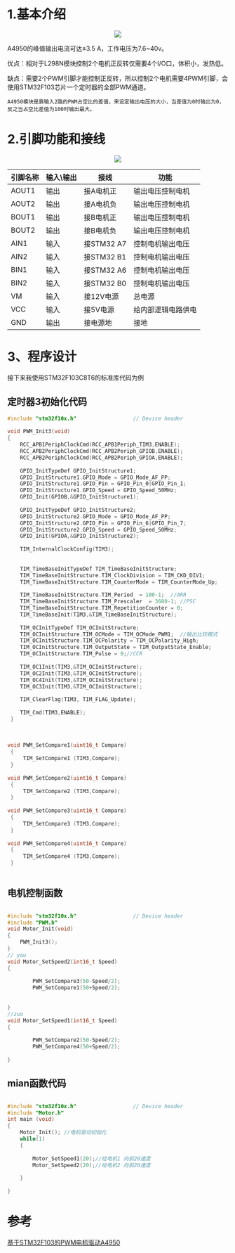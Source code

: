 # 1.基本介绍

<center><div><img src="https://cdn.jsdelivr.net/gh/lcekold/blogimage@main/Network/A4950djqudong.png"></div></center>


A4950的峰值输出电流可达±3.5 A，工作电压为7.6~40v。

优点：相对于L298N模块控制2个电机正反转仅需要4个I/O口，体积小，发热低。

缺点：需要2个PWM引脚才能控制正反转，所以控制2个电机需要4PWM引脚，会使用STM32F103芯片一个定时器的全部PWM通道。

    A4950模块是靠输入2路的PWM占空比的差值，来设定输出电压的大小，当差值为0时输出为0，反之当占空比差值为100时输出最大。


# 2.引脚功能和接线

<center><img src="https://cdn.jsdelivr.net/gh/lcekold/blogimage@main/Network/a4950yjt.png"></center>

|引脚名称|	输入\输出|	接线|	功能|
|--------|---------|--------|-------|
|AOUT1|	    输出|	        接A电机正|	输出电压控制电机|
|AOUT2|	    输出|	        接A电机负|	输出电压控制电机|
|BOUT1|	    输出|	        接B电机正|	输出电压控制电机|
|BOUT2|	    输出|	        接B电机负|	输出电压控制电机|
|AIN1|	    输入 | 	        接STM32 A7|	控制电机输出电压|
|AIN2|	    输入  |	        接STM32 B1|	控制电机输出电压|
|BIN1|	    输入  |	        接STM32 A6|	控制电机输出电压|
|BIN2|	    输入  |	        接STM32 B0|	控制电机输出电压|
|VM	|    输入  	   |     接12V电源|	总电源|
|VCC|输入|  	        接5V电源|	给内部逻辑电路供电|
|GND|	    输出| 	        接电源地|	接地|

# 3、程序设计

接下来我使用STM32F103C8T6的标准库代码为例

## 定时器3初始化代码

```c
#include "stm32f10x.h"                  // Device header
 
void PWM_Init3(void)
{
	RCC_APB1PeriphClockCmd(RCC_APB1Periph_TIM3,ENABLE);
	RCC_APB2PeriphClockCmd(RCC_APB2Periph_GPIOB,ENABLE);
	RCC_APB2PeriphClockCmd(RCC_APB2Periph_GPIOA,ENABLE);
 
	GPIO_InitTypeDef GPIO_InitStructure1;
	GPIO_InitStructure1.GPIO_Mode = GPIO_Mode_AF_PP;
	GPIO_InitStructure1.GPIO_Pin = GPIO_Pin_0|GPIO_Pin_1;
	GPIO_InitStructure1.GPIO_Speed = GPIO_Speed_50MHz;
	GPIO_Init(GPIOB,&GPIO_InitStructure1);
 
	GPIO_InitTypeDef GPIO_InitStructure2;
	GPIO_InitStructure2.GPIO_Mode = GPIO_Mode_AF_PP;
	GPIO_InitStructure2.GPIO_Pin = GPIO_Pin_6|GPIO_Pin_7;
	GPIO_InitStructure2.GPIO_Speed = GPIO_Speed_50MHz;
	GPIO_Init(GPIOA,&GPIO_InitStructure2);
 
	TIM_InternalClockConfig(TIM3);
	
	
	TIM_TimeBaseInitTypeDef TIM_TimeBaseInitStructure;
	TIM_TimeBaseInitStructure.TIM_ClockDivision = TIM_CKD_DIV1;
	TIM_TimeBaseInitStructure.TIM_CounterMode = TIM_CounterMode_Up;
	
	TIM_TimeBaseInitStructure.TIM_Period  = 100-1;  //ARR
	TIM_TimeBaseInitStructure.TIM_Prescaler  = 3600-1; //PSC
	TIM_TimeBaseInitStructure.TIM_RepetitionCounter = 0;
	TIM_TimeBaseInit(TIM3,&TIM_TimeBaseInitStructure);
	
	TIM_OCInitTypeDef TIM_OCInitStructure;
	TIM_OCInitStructure.TIM_OCMode = TIM_OCMode_PWM1;  //输出比较模式
	TIM_OCInitStructure.TIM_OCPolarity = TIM_OCPolarity_High;
	TIM_OCInitStructure.TIM_OutputState = TIM_OutputState_Enable;
	TIM_OCInitStructure.TIM_Pulse = 0;//CCR
	
    TIM_OC1Init(TIM3,&TIM_OCInitStructure);
	TIM_OC2Init(TIM3,&TIM_OCInitStructure);
	TIM_OC4Init(TIM3,&TIM_OCInitStructure);
    TIM_OC3Init(TIM3,&TIM_OCInitStructure);
    
    TIM_ClearFlag(TIM3, TIM_FLAG_Update);
	
    TIM_Cmd(TIM3,ENABLE);
 }
 
 
 
void PWM_SetCompare1(uint16_t Compare)
 {
	 TIM_SetCompare1 (TIM3,Compare);
 }
  
void PWM_SetCompare2(uint16_t Compare)
 {
	 TIM_SetCompare2 (TIM3,Compare);
 }
 
void PWM_SetCompare3(uint16_t Compare)
 {
	 TIM_SetCompare3 (TIM3,Compare);
 }
 
void PWM_SetCompare4(uint16_t Compare)
 {
	 TIM_SetCompare4 (TIM3,Compare);
 }
 
```

## 电机控制函数

```c

#include "stm32f10x.h"                  // Device header
#include "PWM.h"
void Motor_Init(void)
{
	PWM_Init3();
}
// you
void Motor_SetSpeed2(int16_t Speed)
{
	
		PWM_SetCompare3(50-Speed/2);
		PWM_SetCompare1(50+Speed/2);
 
	
}
//zuo
void Motor_SetSpeed1(int16_t Speed)
{
	
		PWM_SetCompare2(50-Speed/2);
		PWM_SetCompare4(50+Speed/2);
 
}
```

## mian函数代码

```c

#include "stm32f10x.h"                  // Device header
#include "Motor.h"
int main (void)
{
	Motor_Init(); //电机驱动初始化
	while(1)
	{
		
		Motor_SetSpeed1(20);//给电机1 向前20速度
		Motor_SetSpeed2(20);//给电机2 向前20速度
		
	}
 
}

```

# 参考

<a href="https://blog.csdn.net/qq_70715693/article/details/130230213#:~:text=%E6%96%87%E7%AB%A0%E4%BB%8B%E7%BB%8D%E4%BA%86A4950">基于STM32F103的PWM电机驱动A4950</a>

